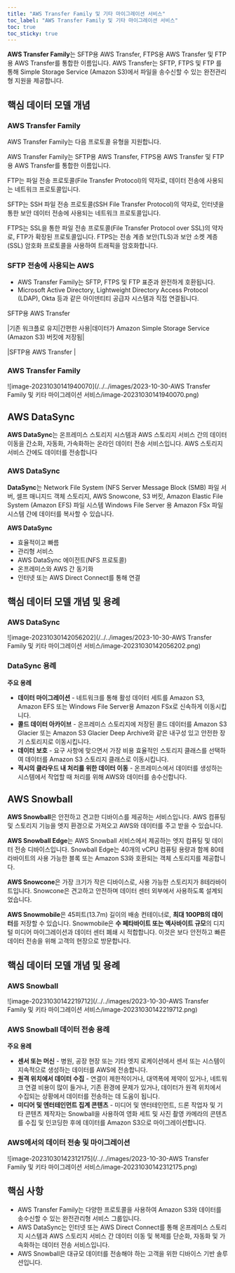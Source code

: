 ```yaml
---
title: "AWS Transfer Family 및 기타 마이그레이션 서비스"
toc_label: "AWS Transfer Family 및 기타 마이그레이션 서비스"
toc: true
toc_sticky: true
---
```


**AWS Transfer Family**는 SFTP용 AWS Transfer, FTPS용 AWS Transfer 및 FTP용 AWS Transfer를 통합한 이름입니다. AWS Transfer는 SFTP, FTPS 및 FTP 를 통해 Simple Storage Service (Amazon S3)에서 파일을 송수신할 수 있는 완전관리형 지원을 제공합니다.

## 핵심 데이터 모델 개념

### AWS Transfer Family

AWS Transfer Family는 다음 프로토콜 유형을 지원합니다. 

AWS Transfer Family는 SFTP용 AWS Transfer, FTPS용 AWS Transfer 및 FTP 용 AWS Transfer를 통합한 이름입니다. 

FTP는 파일 전송 프로토콜(File Transfer Protocol)의 약자로, 데이터 전송에 사용되는 네트워크 프로토콜입니다. 

SFTP는 SSH 파일 전송 프로토콜(SSH File Transfer Protocol)의 약자로, 인터넷을 통한 보안 데이터 전송에 사용되는 네트워크 프로토콜입니다. 

FTPS는 SSL을 통한 파일 전송 프로토콜(File Transfer Protocol over SSL)의 약자로, FTP가 확장된 프로토콜입니다. FTPS는 전송 계층 보안(TLS)과 보안 소켓 계층(SSL) 암호화 프로토콜을 사용하여 트래픽을 암호화합니다. 

### SFTP 전송에 사용되는 AWS

- AWS Transfer Family는 SFTP, FTPS 및 FTP 표준과 완전하게 호환됩니다.  
- Microsoft Active Directory, Lightweight Directory Access Protocol (LDAP), Okta 등과 같은 아이덴티티 공급자 시스템과 직접 연결됩니다.

SFTP용 AWS Transfer 

|기존 워크플로 유지|간편한 사용|데이터가 Amazon Simple Storage Service (Amazon S3) 버킷에 저장됨|

|SFTP용 AWS Transfer |

### AWS Transfer Family

![image-20231030141940070](/../../images/2023-10-30-AWS Transfer Family 및 키타 마이그레이션 서비스/image-20231030141940070.png)

## AWS DataSync

**AWS DataSync**는 온프레미스 스토리지 시스템과 AWS 스토리지 서비스 간의 데이터 이동을 간소화, 자동화, 가속화하는 온라인 데이터 전송 서비스입니다. AWS 스토리지 서비스 간에도 데이터를 전송합니다

### AWS DataSync

**DataSync**는 Network File System (NFS Server Message Block (SMB) 파일 서버, 셀프 매니지드 객체 스토리지, AWS Snowcone, S3 버킷, Amazon Elastic File System (Amazon EFS) 파일 시스템 Windows File Server 용 Amazon FSx 파일 시스템 간에 데이터를 복사할 수 있습니다. 

**AWS DataSync**

- 효율적이고 빠름
- 관리형 서비스
- AWS DataSync 에이전트(NFS 프로토콜)
- 온프레미스와 AWS 간 동기화
- 인터넷 또는 AWS Direct Connect를 통해 연결

## 핵심 데이터 모델 개념 및 용례

### AWS DataSync

![image-20231030142056202](/../../images/2023-10-30-AWS Transfer Family 및 키타 마이그레이션 서비스/image-20231030142056202.png)

### DataSync 용례

**주요 용례**

- **데이터 마이그레이션** - 네트워크를 통해 활성 데이터 세트를 Amazon S3, Amazon EFS 또는 Windows File Server용 Amazon FSx로 신속하게 이동시킵니다.  
- **콜드 데이터 아카이브** - 온프레미스 스토리지에 저장된 콜드 데이터를 Amazon S3 Glacier 또는 Amazon S3 Glacier Deep Archive와 같은 내구성 있고 안전한 장기 스토리지로 이동시킵니다.  
- **데이터 보호** - 요구 사항에 맞으면서 가장 비용 효율적인 스토리지 클래스를 선택하여 데이터를 Amazon S3 스토리지 클래스로 이동시킵니다.  
- **적시의 클라우드 내 처리를 위한 데이터 이동** - 온프레미스에서 데이터를 생성하는 시스템에서 작업할 때 처리를 위해 AWS와 데이터를 송수신합니다. 

## AWS Snowball

**AWS Snowball**은 안전하고 견고한 디바이스를 제공하는 서비스입니다. AWS 컴퓨팅 및 스토리지 기능을 엣지 환경으로 가져오고 AWS와 데이터를 주고 받을 수 있습니다.

 **AWS Snowball Edge**는 AWS Snowball 서비스에서 제공하는 엣지 컴퓨팅 및 데이터 전송 디바이스입니다. Snowball Edge는 40개의 vCPU 컴퓨팅 용량과 함께 80테라바이트의 사용 가능한 블록 또는 Amazon S3와 호환되는 객체 스토리지를 제공합니다. 

**AWS Snowcone**은 가장 크기가 작은 디바이스로, 사용 가능한 스토리지가 8테라바이트입니다. Snowcone은 견고하고 안전하며 데이터 센터 외부에서 사용하도록 설계되었습니다. 

**AWS Snowmobile**은 45피트(13.7m) 길이의 배송 컨테이너로, **최대 100PB의 데이터**를 저장할 수 있습니다. Snowmobile은 **수 페타바이트 또는 엑사바이트 규모**의 디지털 미디어 마이그레이션과 데이터 센터 폐쇄 시 적합합니다. 이것은 보다 안전하고 빠른 데이터 전송을 위해 고객의 현장으로 방문합니다. 

## 핵심 데이터 모델 개념 및 용례

### AWS Snowball

![image-20231030142219712](/../../images/2023-10-30-AWS Transfer Family 및 키타 마이그레이션 서비스/image-20231030142219712.png)

### AWS Snowball 데이터 전송 용례

**주요 용례**

- **센서 또는 머신** - 병원, 공장 현장 또는 기타 엣지 로케이션에서 센서 또는 시스템이 지속적으로 생성하는 데이터를 AWS에 전송합니다.  
- **원격 위치에서 데이터 수집** - 연결이 제한적이거나, 대역폭에 제약이 있거나, 네트워크 연결 비용이 많이 들거나, 기존 환경에 문제가 있거나, 데이터가 원격 위치에서 수집되는 상황에서 데이터를 전송하는 데 도움이 됩니다.  
- **미디어 및 엔터테인먼트 집계 콘텐츠** - 미디어 및 엔터테인먼트, 드론 작업자 및 기타 콘텐츠 제작자는 Snowball을 사용하여 영화 세트 및 사진 촬영 카메라의 콘텐츠를 수집 및 인코딩한 후에 데이터를 Amazon S3으로 마이그레이션합니다. 

### AWS에서의 데이터 전송 및 마이그레이션

![image-20231030142312175](/../../images/2023-10-30-AWS Transfer Family 및 키타 마이그레이션 서비스/image-20231030142312175.png)

## 핵심 사항

- AWS Transfer Family는 다양한 프로토콜을 사용하여 Amazon S3와 데이터를 송수신할 수 있는 완전관리형 서비스 그룹입니다.  
- AWS DataSync는 인터넷 또는 AWS Direct Connect를 통해 온프레미스 스토리지 시스템과 AWS 스토리지 서비스 간 데이터 이동 및 복제를 단순화, 자동화 및 가속화하는 데이터 전송 서비스입니다.  
- AWS Snowball은 대규모 데이터를 전송해야 하는 고객을 위한 디바이스 기반 솔루션입니다. 